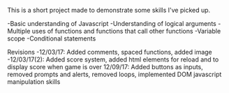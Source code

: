 This is a short project made to demonstrate some skills I've picked up. 

-Basic understanding of Javascript
-Understanding of logical arguments
-Multiple uses of functions and functions that call other functions
-Variable scope
-Conditional statements

Revisions
-12/03/17: Added comments, spaced functions, added image
-12/03/17(2): Added score system, added html elements for reload and to display score when game is over
12/09/17: Added buttons as inputs, removed prompts and alerts, removed loops, implemented DOM javascript manipulation skills
